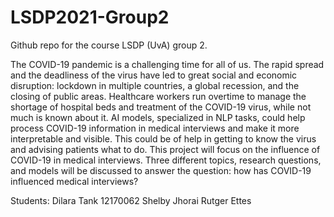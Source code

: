 # LSDP2021-Group2
Github repo for the course LSDP (UvA) group 2. 

The COVID-19 pandemic is a challenging time for all of us. The rapid spread and the deadliness of the virus have led to great social and economic disruption: lockdown in multiple countries, a global recession, and the closing of public areas. Healthcare workers run overtime to manage the shortage of hospital beds and treatment of the COVID-19 virus, while not much is known about it. AI models, specialized in NLP tasks, could help process COVID-19 information in medical interviews and make it more interpretable and visible. This could be of help in getting to know the virus and advising patients what to do. This project will focus on the influence of COVID-19 in medical interviews. Three different topics, research questions, and models will be discussed to answer the question: how has COVID-19 influenced medical interviews?

Students:
Dilara Tank 12170062
Shelby Jhorai
Rutger Ettes
